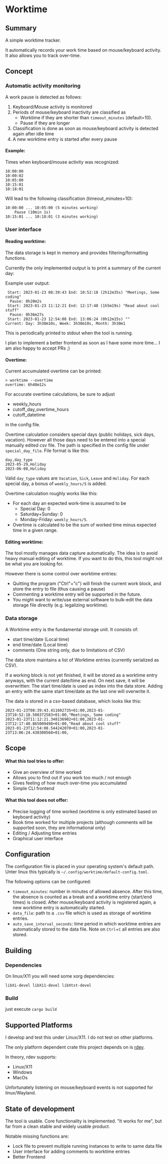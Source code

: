 # Worktime
## Summary
A simple worktime tracker.

It automatically records your work time based on mouse/keyboard activity.
It also allows you to track over-time.

## Concept

### Automatic activity monitoring
A work pause is detected as follows:

1. Keyboard/Mouse activity is monitored
2. Periods of mouse/keyboard inactivity are classified as
    - Worktime if they are shorter than `timeout_minutes` (default=10).
    - Pause if they are longer
3. Classification is done as soon as mouse/keyboard activity is detected again after idle time
4. A new worktime entry is started after every pause

#### Example:
Times when keyboard/mouse activity was recognized:
```
10:00:00
10:00:02
10:05:00
10:15:01
10:18:01
```
Will lead to the following classification (timeout_minutes=10):
```
10:00:00 ... 10:05:00 (5 minutes working)
    Pause (10min 1s)
10:15:01 ... 10:18:01 (3 minutes working)
```

### User interface

#### Reading worktime:
The data storage is kept in memory and provides filtering/formatting functions.

Currently the only implemented output is to print a summary of the current day:

Example user output:
```
 Start: 2023-01-23 08:39:43 End: 10:52:18 (2h12m35s) "Meetings, Some coding"
  Pause: 0h20m2s
 Start: 2023-01-23 11:12:21 End: 12:17:40 (1h5m19s) "Read about cool stuff"
  Pause: 0h36m27s
 Start: 2023-01-23 12:54:08 End: 13:06:24 (0h12m15s) ""
Current: Day: 3h30m10s, Week: 3h30m10s, Month: 3h30m1
```

This is periodically printed to stdout when the tool is running.

I plan to implement a better frontend as soon as I have some more time... I am also happy to accept PRs ;)

#### Overtime:
Current accumulated overtime can be printed:
```
> worktime --overtime
overtime: 6h40m12s
```

For accurate overtime calculations, be sure to adjust

- weekly\_hours
- cutoff\_day\_overtime\_hours
- cutoff\_datetime

in the config file.

Overtime calculation considers special days (public holidays, sick days, vacation). However all those days need to be entered into a special manually edited csv file. The path is specified in the config file under `special_day_file`. 
File format is like this:
```
day,day_type
2023-05-29,Holiday
2023-06-08,Holiday
```
Valid `day_type` values are `Vacation`, `Sick`, `Leave` and `Holiday`. 
For each special day, a bonus of `weekly_hours/5` is added.

Overtime calculation roughly works like this:
- For each day an expected work-time is assumed to be
    - Special Day: 0
    - Saturday+Sunday: 0
    - Monday-Friday: `weekly_hours/5`.
- Overtime is calculated to be the sum of worked time minus expected time in a given range.

#### Editing worktime:
The tool mostly manages data capture automatically. The idea is to avoid heavy manual editing of worktime. If you want to do this, this tool might not be what you are looking for.

However there is some control over worktime entries:

- Quitting the program ("Ctrl"+"c") will finish the current work block, and store the entry to file (thus causing a pause)
- Commenting a worktime entry will be supported in the future.
- You might want to write/use external software to bulk-edit the data storage file directly (e.g. legalizing worktime).

### Data storage
A Worktime entry is the fundamental storage unit. It consists of:

- start time/date (Local time)
- end time/date (Local time)
- comments (One string only, due to limitations of CSV)

The data store maintains a list of Worktime entries (currently serialized as CSV).

If a working block is not yet finished, it will be stored as a worktime entry anyways, with the current date/time as end.
On next save, it will be overwritten:
The start time/date is used as index into the data store. Adding an entry with the same start time/date as the last one will overwrite it.

The data is stored in a csv-based database, which looks like this:
```
2023-01-23T08:39:43.411602735+01:00,2023-01-23T10:52:18.508372583+01:00,"Meetings, Some coding"
2023-01-23T11:12:21.348136902+01:00,2023-01-23T12:17:40.865009498+01:00,"Read about cool stuff"
2023-01-23T12:54:08.544242070+01:00,2023-01-23T13:06:24.430300568+01:00,
```

## Scope
#### What this tool tries to offer:
- Give an overview of time worked
- Allows you to find out if you work too much / not enough
- Gives feeling of how much over-time you accumulated
- Simple CLI frontend

#### What this tool does not offer:
- Precise logging of time worked (worktime is only estimated based on keyboard activity)
- Book time worked for multiple projects (although comments will be supported soon, they are informational only)
- Editing / Adjusting time entries
- Graphical user interface

## Configuration
The configuration file is placed in your operating system's default path. Unter linux this typically is `~/.config/worktime/default-config.toml`.

The following options can be configured:

- `timeout_minutes`: number in minutes of allowed absence. After this time, the absence is counted as a break and a worktime entry (start/end times) is closed. After mouse/keyboard activity is registered again, a new worktime entry is automatically started.
- `data_file`: path to a `.csv` file which is used as storage of worktime entries.
- `auto_save_interval_seconds`: time period in which worktime entries are automatically stored to the data file. Note on `Ctrl`+`C` all entries are also stored.

## Building
### Dependencies
On linux/X11 you will need some xorg dependencies:
```
libXi-devel libX11-devel libXtst-devel
```

### Build
just execute `cargo build`


## Supported Platforms
I develop and test this under Linux/X11. I do not test on other platforms.

The only platform dependent crate this project depends on is [rdev](https://github.com/Narsil/rdev).

In theory, rdev supports:
- Linux/X11
- Windows
- MacOs

Unfortunately listening on mouse/keyboard events is not supported for linux/Wayland.

## State of development
The tool is usable. Core functionality is implemented. "It works for me", but far from a clean stable and widely usable product.

Notable missing functions are:
- Lock file to prevent multiple running instances to write to same data file
- User interface for adding comments to worktime entries
- Better Frontend
